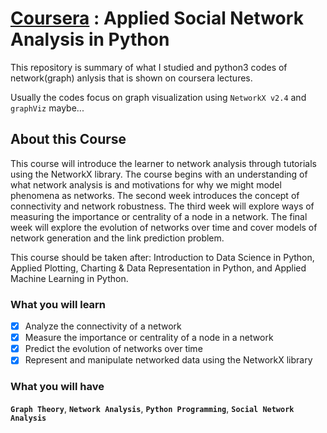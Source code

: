 # [Coursera](https://www.coursera.org/learn/python-social-network-analysis) : Applied Social Network Analysis in Python

This repository is summary of what I studied and python3 codes of network(graph) anlysis that is shown on coursera lectures.

Usually the codes focus on graph visualization using `NetworkX v2.4` and `graphViz` maybe...

## About this Course

This course will introduce the learner to network analysis through tutorials using the NetworkX library. The course begins with an understanding of what network analysis is and motivations for why we might model phenomena as networks. The second week introduces the concept of connectivity and network robustness. The third week will explore ways of measuring the importance or centrality of a node in a network. The final week will explore the evolution of networks over time and cover models of network generation and the link prediction problem. 

This course should be taken after: Introduction to Data Science in Python, Applied Plotting, Charting & Data Representation in Python, and Applied Machine Learning in Python.

### What you will learn
- [x] Analyze the connectivity of a network
- [x] Measure the importance or centrality of a node in a network
- [x] Predict the evolution of networks over time
- [x] Represent and manipulate networked data using the NetworkX library

### What you will have
**`Graph Theory`**, 
**`Network Analysis`**, 
**`Python Programming`**, 
**`Social Network Analysis`**

